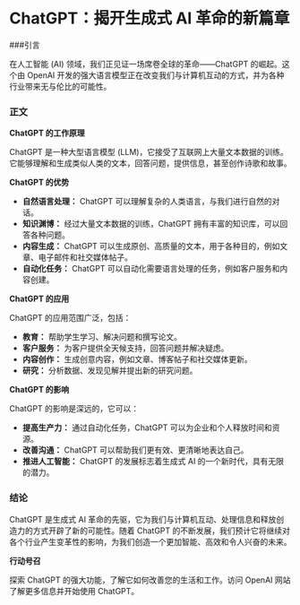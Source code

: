 # ChatGPT：揭开生成式 AI 革命的新篇章

###引言

在人工智能 (AI) 领域，我们正见证一场席卷全球的革命——ChatGPT 的崛起。这个由 OpenAI 开发的强大语言模型正在改变我们与计算机互动的方式，并为各种行业带来无与伦比的可能性。

### 正文

**ChatGPT 的工作原理**

ChatGPT 是一种大型语言模型 (LLM)，它接受了互联网上大量文本数据的训练。它能够理解和生成类似人类的文本，回答问题，提供信息，甚至创作诗歌和故事。

**ChatGPT 的优势**

- **自然语言处理：** ChatGPT 可以理解复杂的人类语言，与我们进行自然的对话。
- **知识渊博：** 经过大量文本数据的训练，ChatGPT 拥有丰富的知识库，可以回答各种问题。
- **内容生成：** ChatGPT 可以生成原创、高质量的文本，用于各种目的，例如文章、电子邮件和社交媒体帖子。
- **自动化任务：** ChatGPT 可以自动化需要语言处理的任务，例如客户服务和内容创建。

**ChatGPT 的应用**

ChatGPT 的应用范围广泛，包括：

- **教育：** 帮助学生学习、解决问题和撰写论文。
- **客户服务：** 为客户提供全天候支持，回答问题并解决疑虑。
- **内容创作：** 生成创意内容，例如文章、博客帖子和社交媒体更新。
- **研究：** 分析数据、发现见解并提出新的研究问题。

**ChatGPT 的影响**

ChatGPT 的影响是深远的，它可以：

- **提高生产力：** 通过自动化任务，ChatGPT 可以为企业和个人释放时间和资源。
- **改善沟通：** ChatGPT 可以帮助我们更有效、更清晰地表达自己。
- **推进人工智能：** ChatGPT 的发展标志着生成式 AI 的一个新时代，具有无限的潜力。

### 结论

ChatGPT 是生成式 AI 革命的先驱，它为我们与计算机互动、处理信息和释放创造力的方式开辟了新的可能性。随着 ChatGPT 的不断发展，我们预计它将继续对各个行业产生变革性的影响，为我们创造一个更加智能、高效和令人兴奋的未来。

**行动号召**

探索 ChatGPT 的强大功能，了解它如何改善您的生活和工作。访问 OpenAI 网站了解更多信息并开始使用 ChatGPT。
